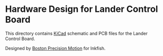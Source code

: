 # Hardware Design for Lander Control Board

This directory contains [KiCad][] schematic and PCB files for the Lander Control Board.

Designed by [Boston Precision Motion][] for Inkfish.


[Boston Precision Motion]: https://bostonprecisionmotion.com/
[KiCad]: https://www.kicad.org
